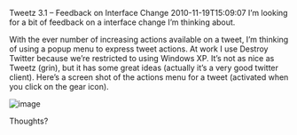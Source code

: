 Tweetz 3.1 – Feedback on Interface Change
2010-11-19T15:09:07
I’m looking for a bit of feedback on a interface change I’m thinking about.

With the ever number of increasing actions available on a tweet, I’m thinking of using a popup menu to express tweet actions. At work I use Destroy Twitter because we’re restricted to using Windows XP. It’s not as nice as Tweetz (grin), but it has some great ideas (actually it’s a very good twitter client). Here’s a screen shot of the actions menu for a tweet (activated when you click on the gear icon).

![image](http://az667460.vo.msecnd.net/cdn/images/blog/Tweetz3.1FeedbackonInterfaceChange_8DD4/image.png)

Thoughts?
